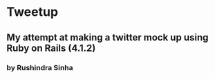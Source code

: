 <h1> Tweetup </h1>
<h2> My attempt at making a twitter mock up using Ruby on Rails (4.1.2) </h2>
<h3> by Rushindra Sinha </h3>